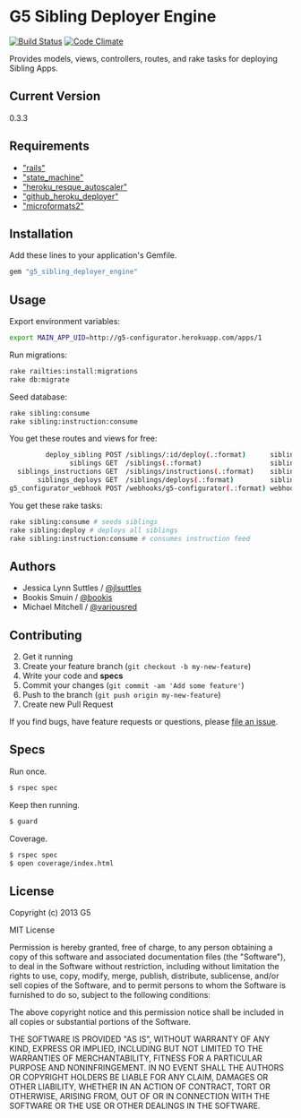 # G5 Sibling Deployer Engine

[![Build Status](https://travis-ci.org/G5/g5_sibling_deployer_engine.png?branch=master)](https://travis-ci.org/G5/g5_sibling_deployer_engine)
[![Code Climate](https://codeclimate.com/repos/531273cf6956803c53001d6f/badges/1f71ed4b6e818344987e/gpa.png)](https://codeclimate.com/repos/531273cf6956803c53001d6f/feed)

Provides models, views, controllers, routes, and rake tasks for deploying Sibling Apps.


## Current Version

0.3.3


## Requirements

* ["rails"](http://rubygems.org/gems/rails)
* ["state_machine"](http://rubygems.org/gems/state_machine)
* ["heroku_resque_autoscaler"](http://rubygems.org/gems/heroku_resque_autoscaler)
* ["github_heroku_deployer"](http://rubygems.org/gems/github_heroku_deployer)
* ["microformats2"](http://rubygems.org/gems/microformats2)


## Installation

Add these lines to your application's Gemfile.

```ruby
gem "g5_sibling_deployer_engine"
```


## Usage

Export environment variables:
```bash
export MAIN_APP_UID=http://g5-configurator.herokuapp.com/apps/1
```

Run migrations:
```bash
rake railties:install:migrations
rake db:migrate
```

Seed database:
```bash
rake sibling:consume
rake sibling:instruction:consume
```

You get these routes and views for free:
```bash
         deploy_sibling POST /siblings/:id/deploy(.:format)      siblings#deploy
               siblings GET  /siblings(.:format)                 siblings#index
  siblings_instructions GET  /siblings/instructions(.:format)    siblings/instructions#index
       siblings_deploys GET  /siblings/deploys(.:format)         siblings/deploys#index
g5_configurator_webhook POST /webhooks/g5-configurator(.:format) webhooks#g5_configurator
```

You get these rake tasks:
```bash
rake sibling:consume # seeds siblings
rake sibling:deploy # deploys all siblings
rake sibling:instruction:consume # consumes instruction feed
```


## Authors

* Jessica Lynn Suttles / [@jlsuttles](https://github.com/jlsuttles)
* Bookis Smuin / [@bookis](https://github.com/bookis)
* Michael Mitchell / [@variousred](https://github.com/variousred)


## Contributing

2. Get it running
3. Create your feature branch (`git checkout -b my-new-feature`)
4. Write your code and **specs**
5. Commit your changes (`git commit -am 'Add some feature'`)
6. Push to the branch (`git push origin my-new-feature`)
7. Create new Pull Request

If you find bugs, have feature requests or questions, please
[file an issue](https://github.com/G5/g5_sibling_deployer_engine/issues).


## Specs

Run once.
```bash
$ rspec spec
```

Keep then running.
```bash
$ guard
```

Coverage.
```bash
$ rspec spec
$ open coverage/index.html
```


## License

Copyright (c) 2013 G5

MIT License

Permission is hereby granted, free of charge, to any person obtaining a copy of
this software and associated documentation files (the "Software"), to deal in
the Software without restriction, including without limitation the rights to
use, copy, modify, merge, publish, distribute, sublicense, and/or sell copies
of the Software, and to permit persons to whom the Software is furnished to do
so, subject to the following conditions:

The above copyright notice and this permission notice shall be included in all
copies or substantial portions of the Software.

THE SOFTWARE IS PROVIDED "AS IS", WITHOUT WARRANTY OF ANY KIND, EXPRESS OR
IMPLIED, INCLUDING BUT NOT LIMITED TO THE WARRANTIES OF MERCHANTABILITY,
FITNESS FOR A PARTICULAR PURPOSE AND NONINFRINGEMENT. IN NO EVENT SHALL THE
AUTHORS OR COPYRIGHT HOLDERS BE LIABLE FOR ANY CLAIM, DAMAGES OR OTHER
LIABILITY, WHETHER IN AN ACTION OF CONTRACT, TORT OR OTHERWISE, ARISING FROM,
OUT OF OR IN CONNECTION WITH THE SOFTWARE OR THE USE OR OTHER DEALINGS IN THE
SOFTWARE.
